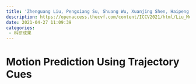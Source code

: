 ```yaml
---
title: 'Zhenguang Liu, Pengxiang Su, Shuang Wu, Xuanjing Shen, Haipeng Chen, Yanbin Hao, Meng Wang. Motion prediction using trajectory cues[C]//Proceedings of the IEEE/CVF international conference on computer vision. 2021: 13299-13308.'
description: https://openaccess.thecvf.com/content/ICCV2021/html/Liu_Motion_Prediction_Using_Trajectory_Cues_ICCV_2021_paper.html
date: 2021-04-27 11:09:39
categories:
 - 科研成果
---
```

# Motion Prediction Using Trajectory Cues